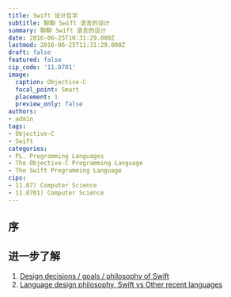 ```yaml
---
title: Swift 设计哲学
subtitle: 聊聊 Swift 语言的设计
summary: 聊聊 Swift 语言的设计
date: 2016-06-25T10:31:29.000Z
lastmod: 2016-06-25T11:31:29.000Z
draft: false
featured: false
cip_code: '11.0701'
image:
  caption: Objective-C
  focal_point: Smart
  placement: 1
  preview_only: false
authors:
- admin
tags:
- Objective-C
- Swift
categories:
- PL. Programming Languages
- The Objective-C Programming Language
- The Swift Programming Language
cips:
- 11.07) Computer Science
- 11.0701) Computer Science
---
```


## 序


## 进一步了解

1. [Design decisions / goals / philosophy of Swift](https://developer.apple.com/forums/thread/16363)
2. [Language design philosophy, Swift vs Other recent languages](https://forums.swift.org/t/language-design-philosophy-swift-vs-other-recent-languages/1338)